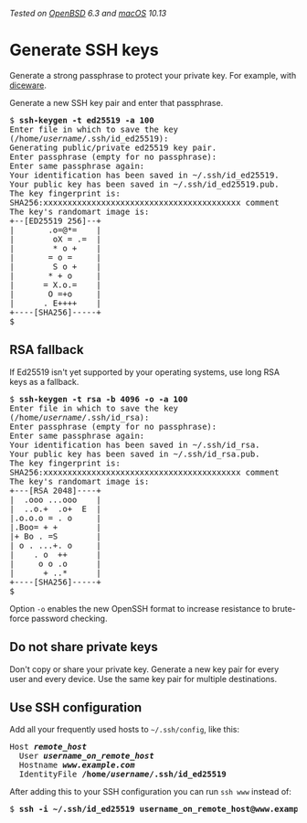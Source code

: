 _Tested on [OpenBSD](/openbsd/) 6.3 and [macOS](/macos/) 10.13_

# Generate SSH keys

Generate a strong passphrase to protect your private key. For
example, with [diceware](/diceware.html).

Generate a new SSH key pair and enter that passphrase.

<pre>
$ <b>ssh-keygen -t ed25519 -a 100</b>
Enter file in which to save the key
(/home/<i>username</i>/.ssh/id_ed25519):
Generating public/private ed25519 key pair.
Enter passphrase (empty for no passphrase):
Enter same passphrase again:
Your identification has been saved in ~/.ssh/id_ed25519.
Your public key has been saved in ~/.ssh/id_ed25519.pub.
The key fingerprint is:
SHA256:xxxxxxxxxxxxxxxxxxxxxxxxxxxxxxxxxxxxxxxxx comment
The key's randomart image is:
+--[ED25519 256]--+
|       .o=@*=    |
|        oX = .=  |
|        * o +    |
|       = o =     |
|        S o +    |
|       * + o     |
|      = X.o.=    |
|       O =+o     |
|      . E++++    |
+----[SHA256]-----+
$
</pre>


## RSA fallback

If Ed25519 isn't yet supported by your operating systems, use long
RSA keys as a fallback.

<pre>
$ <b>ssh-keygen -t rsa -b 4096 -o -a 100</b>
Enter file in which to save the key
(/home/<i>username</i>/.ssh/id_rsa):
Enter passphrase (empty for no passphrase):
Enter same passphrase again:
Your identification has been saved in ~/.ssh/id_rsa.
Your public key has been saved in ~/.ssh/id_rsa.pub.
The key fingerprint is:
SHA256:xxxxxxxxxxxxxxxxxxxxxxxxxxxxxxxxxxxxxxxxx comment
The key's randomart image is:
+---[RSA 2048]----+
|  .ooo ...ooo    |
|  ..o.+  .o+  E  |
|.o.o.o = . o     |
|.Boo= + +        |
|+ Bo . =S        |
| o . ...+. o     |
|    . o  ++      |
|     o o .o      |
|      + ..*      |
+----[SHA256]-----+
$
</pre>

Option `-o` enables the new OpenSSH format to increase resistance to
brute-force password checking.

## Do not share private keys

Don't copy or share your private key. Generate a new key pair for
every user and every device. Use the same key pair for multiple
destinations.

## Use SSH configuration

Add all your frequently used hosts to `~/.ssh/config`, like this:

<pre>
Host <b><i>remote_host</i></b>
  User <b><i>username_on_remote_host</i></b>
  Hostname <b><i>www.example.com</i></b>
  IdentityFile <b>/home/<i>username</i>/.ssh/id_ed25519</b>
</pre>

After adding this to your SSH configuration you can run `ssh www` instead
of:

<pre>
$ <b>ssh -i ~/.ssh/id_ed25519 username_on_remote_host@www.example.com</b>
</pre>
